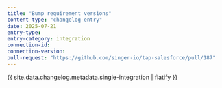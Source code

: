 ```yaml
---
title: "Bump requirement versions"
content-type: "changelog-entry"
date: 2025-07-21
entry-type: 
entry-category: integration
connection-id: 
connection-version: 
pull-request: "https://github.com/singer-io/tap-salesforce/pull/187"
---
```

{{ site.data.changelog.metadata.single-integration | flatify }}